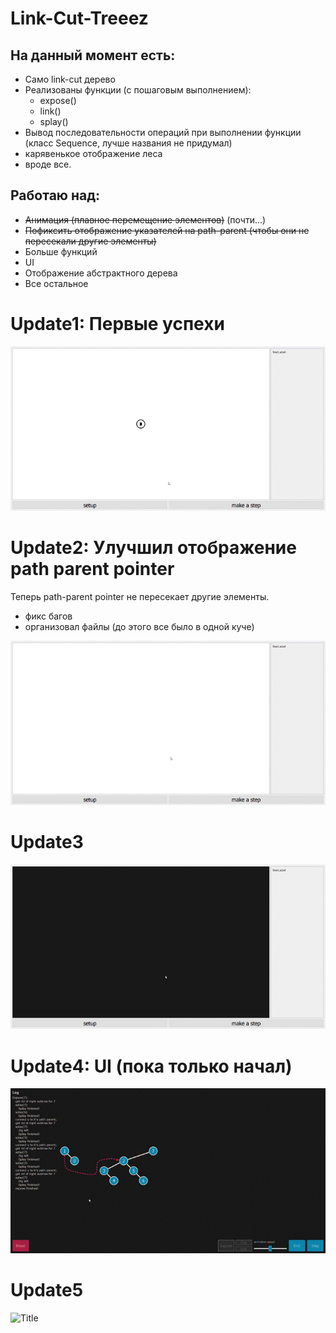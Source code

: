 ﻿# Link-Cut-Treeez

## На данный момент есть:
  - Само link-cut дерево
  - Реализованы функции (с пошаговым выполнением):
      - expose()
      - link()
      - splay()
  - Вывод последовательности операций при выполнении функции (класс Sequence, лучше названия не придумал)
  - карявенькое отображение леса
  - вроде все.
 
## Работаю над:
  - ~~Анимация (плавное перемещение элементов)~~ (почти...)
  - ~~Пофиксить отображение указателей на path-parent (чтобы они не пересекали другие элементы)~~
  - Больше функций
  - UI
  - Отображение абстрактного дерева
  - Все остальное

# Update1: Первые успехи
![](pics/progress_so_far.gif?raw=true "Title")

# Update2: Улучшил отображение path parent pointer
Теперь path-parent pointer не пересекает другие элементы.
 + фикс багов
 + организовал файлы (до этого все было в одной куче)

![](pics/update2.gif?raw=true "Title")

# Update3
![](pics/update3.gif?raw=true "Title")

# Update4: UI (пока только начал)

![](pics/Update4.gif?raw=true "Title")

# Update5

![](pics/Update5.gif?raw=true "Title")

